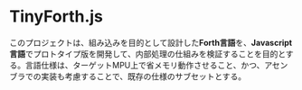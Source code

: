 # TinyForth.js
このプロジェクトは、組み込みを目的として設計した**Forth言語**を、**Javascript言語**でプロトタイプ版を開発して、内部処理の仕組みを検証することを目的とする。言語仕様は、ターゲットMPU上で省メモリ動作させること、かつ、アセンブラでの実装も考慮することで、既存の仕様のサブセットとする。
